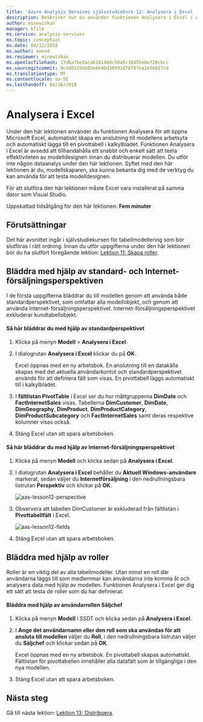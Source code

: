```yaml
---
title: 'Azure Analysis Services självstudiekurs 12: Analysera i Excel | Microsoft Docs'
description: Beskriver hur du använder funktionen Analysera i Excel i Azure Analysis Services-självstudieprojektet.
author: minewiskan
manager: kfile
ms.service: analysis-services
ms.topic: conceptual
ms.date: 04/12/2018
ms.author: owend
ms.reviewer: minewiskan
ms.openlocfilehash: 17dba7be2acab18108dc50a5c16d55e0e720cbcc
ms.sourcegitcommit: 9cdd83256b82e664bd36991d78f87ea1e56827cd
ms.translationtype: MT
ms.contentlocale: sv-SE
ms.lasthandoff: 04/16/2018
---
```

# <a name="analyze-in-excel"></a>Analysera i Excel

Under den här lektionen använder du funktionen Analysera för att öppna Microsoft Excel, automatiskt skapa en anslutning till modellens arbetsyta och automatiskt lägga till en pivottabell i kalkylbladet. Funktionen Analysera i Excel är avsedd att tillhandahålla ett snabbt och enkelt sätt att testa effektiviteten av modelldesignen innan du distribuerar modellen. Du utför inte någon dataanalys under den här lektionen. Syftet med den här lektionen är du, modellskaparen, ska kunna bekanta dig med de verktyg du kan använda för att testa modelldesignen.   
  
För att slutföra den här lektionen måste Excel vara installerat på samma dator som Visual Studio.
  
Uppskattad tidsåtgång för den här lektionen: **Fem minuter**  
  
## <a name="prerequisites"></a>Förutsättningar  
Det här avsnittet ingår i självstudiekursen för tabellmodellering som bör slutföras i rätt ordning. Innan du utför uppgifterna under den här lektionen bör du ha slutfört föregående lektion: [Lektion 11: Skapa roller](../tutorials/aas-lesson-11-create-roles.md).  
  
## <a name="browse-using-the-default-and-internet-sales-perspectives"></a>Bläddra med hjälp av standard- och Internet-försäljningsperspektiven  
I de första uppgifterna bläddrar du till modellen genom att använda både standardperspektivet, som omfattar alla modellobjekt, och genom att använda Internet-försäljningsperspektivet. Internet-försäljningsperspektivet exkluderar kundtabellobjekt.  
  
#### <a name="to-browse-by-using-the-default-perspective"></a>Så här bläddrar du med hjälp av standardperspektivet  
  
1.  Klicka på menyn **Modell** > **Analysera i Excel**.  
  
2.  I dialogrutan **Analysera i Excel** klickar du på **OK**.  
  
    Excel öppnas med en ny arbetsbok. En anslutning till en datakälla skapas med det aktuella användarkontot och standardperspektivet används för att definiera fält som visas. En pivottabell läggs automatiskt till i kalkylbladet.  
  
3.  I **fältlistan PivotTable** i Excel ser du hur måttgrupperna **DimDate** och **FactInternetSales** visas. Tabellerna **DimCustomer**, **DimDate**, **DimGeography**, **DimProduct**, **DimProductCategory**, **DimProductSubcategory** och **FactInternetSales** samt deras respektive kolumner visas också.  
  
4.  Stäng Excel utan att spara arbetsboken.  
  
#### <a name="to-browse-by-using-the-internet-sales-perspective"></a>Så här bläddrar du med hjälp av Internet-försäljningsperspektivet  
  
1.  Klicka på menyn **Modell** och klicka sedan på **Analysera i Excel**.  
  
2.  I dialogrutan **Analysera i Excel** behåller du **Aktuell Windows-användare** markerat, sedan väljer du **Internetförsäljning** i den nedrullningsbara listrutan **Perspektiv** och klickar på **OK**. 
    
    ![aas-lesson12-perspective](../tutorials/media/aas-lesson12-perspective.png)
    
3.  Observera att tabellen DimCustomer är exkluderad från fältlistan i **Pivottabellfält** i Excel.  
    
    ![aas-lesson12-fields](../tutorials/media/aas-lesson12-fields.png)
    
4.  Stäng Excel utan att spara arbetsboken.  
  
## <a name="browse-by-using-roles"></a>Bläddra med hjälp av roller  
Roller är en viktig del av alla tabellmodeller. Utan minst en roll där användarna läggs till som medlemmar kan användarna inte komma åt och analysera data med hjälp av modellen. Funktionen Analysera i Excel ger dig ett sätt att testa de roller som du har definierat.  
  
#### <a name="to-browse-by-using-the-sales-manager-user-role"></a>Bläddra med hjälp av användarrollen Säljchef  
  
1.  Klicka på menyn **Modell** i SSDT och klicka sedan på **Analysera i Excel**.  
  
2.  I **Ange det användarnamn eller den roll som ska användas för att ansluta till modellen** väljer du **Roll**, i den nedrullningsbara listrutan väljer du **Säljchef** och klickar sedan på **OK**.  
  
    Excel öppnas med en ny arbetsbok. En pivottabell skapas automatiskt. Fältlistan för pivottabellen innehåller alla datafält som är tillgängliga i den nya modellen.  
      
3.  Stäng Excel utan att spara arbetsboken.  
  
## <a name="whats-next"></a>Nästa steg
Gå till nästa lektion: [Lektion 13: Distribuera](../tutorials/aas-lesson-13-deploy.md).

  
  
  
